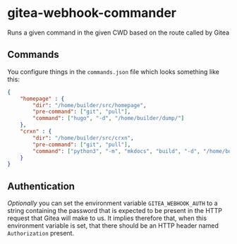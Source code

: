 gitea-webhook-commander
=======================

Runs a given command in the given CWD based on the route called by Gitea

## Commands

You configure things in the `commands.json` file which looks
something like this:

```json
{
	"homepage" : {
		"dir": "/home/builder/src/homepage",
		"pre-command": ["git", "pull"],
		"command": ["hugo", "-d", "/home/builder/dump/"]
	},
	"crxn" : {
		"dir": "/home/builder/src/crxn",
		"pre-command": ["git", "pull"],
		"command": ["python3", "-m", "mkdocs", "build", "-d", "/home/builder/dump/projects/crxn"]
	}
}
```


## Authentication

_Optionally_ you can set the environment variable `GITEA_WEBHOOK_AUTH` to
a string containing the password that is expected to be present in the
HTTP request that Gitea will make to us. It implies therefore that,
when this environment variable is set, that there should be an HTTP
header named `Authorization` present.